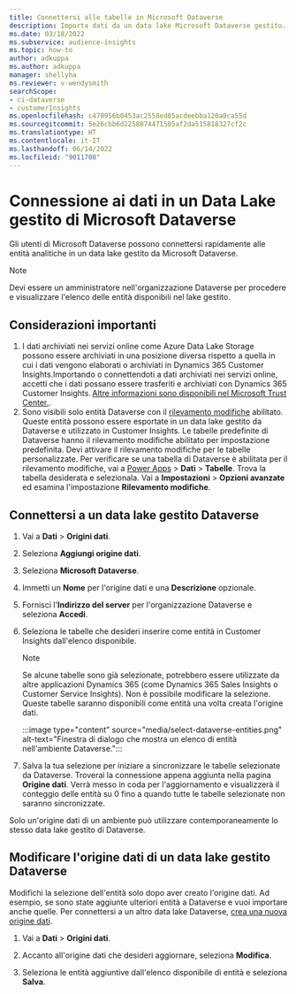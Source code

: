 ```yaml
---
title: Connettersi alle tabelle in Microsoft Dataverse
description: Importa dati da un data lake Microsoft Dataverse gestito.
ms.date: 03/18/2022
ms.subservice: audience-insights
ms.topic: how-to
author: adkuppa
ms.author: adkuppa
manager: shellyha
ms.reviewer: v-wendysmith
searchScope:
- ci-dataverse
- customerInsights
ms.openlocfilehash: c470956b0453ac2558ed85acdeebba120a0ca55d
ms.sourcegitcommit: 5e26cbb6d2258074471505af2da515818327cf2c
ms.translationtype: HT
ms.contentlocale: it-IT
ms.lasthandoff: 06/14/2022
ms.locfileid: "9011708"
---
```

# <a name="connect-to-data-in-a-microsoft-dataverse-managed-data-lake"></a>Connessione ai dati in un Data Lake gestito di Microsoft Dataverse

Gli utenti di Microsoft Dataverse possono connettersi rapidamente alle entità analitiche in un data lake gestito da Microsoft Dataverse.

> [!NOTE]
> Devi essere un amministratore nell'organizzazione Dataverse per procedere e visualizzare l'elenco delle entità disponibili nel lake gestito.

## <a name="important-considerations"></a>Considerazioni importanti

1. I dati archiviati nei servizi online come Azure Data Lake Storage possono essere archiviati in una posizione diversa rispetto a quella in cui i dati vengono elaborati o archiviati in Dynamics 365 Customer Insights.Importando o connettendoti a dati archiviati nei servizi online, accetti che i dati possano essere trasferiti e archiviati con Dynamics 365 Customer Insights. [Altre informazioni sono disponibili nel Microsoft Trust Center.](https://www.microsoft.com/trust-center).
2. Sono visibili solo entità Dataverse con il [rilevamento modifiche](/power-platform/admin/enable-change-tracking-control-data-synchronization) abilitato. Queste entità possono essere esportate in un data lake gestito da Dataverse e utilizzato in Customer Insights. Le tabelle predefinite di Dataverse hanno il rilevamento modifiche abilitato per impostazione predefinita. Devi attivare il rilevamento modifiche per le tabelle personalizzate. Per verificare se una tabella di Dataverse è abilitata per il rilevamento modifiche, vai a [Power Apps](https://make.powerapps.com) > **Dati** > **Tabelle**. Trova la tabella desiderata e selezionala. Vai a **Impostazioni** > **Opzioni avanzate** ed esamina l'impostazione **Rilevamento modifiche**.

## <a name="connect-to-a-dataverse-managed-lake"></a>Connettersi a un data lake gestito Dataverse

1. Vai a **Dati** > **Origini dati**.

1. Seleziona **Aggiungi origine dati**.

1. Seleziona **Microsoft Dataverse**.

1. Immetti un **Nome** per l'origine dati e una **Descrizione** opzionale.

1. Fornisci l'**Indirizzo del server** per l'organizzazione Dataverse e seleziona **Accedi**.

1. Seleziona le tabelle che desideri inserire come entità in Customer Insights dall'elenco disponibile.

   > [!NOTE]
   > Se alcune tabelle sono già selezionate, potrebbero essere utilizzate da altre applicazioni Dynamics 365 (come Dynamics 365 Sales Insights o Customer Service Insights). Non è possibile modificare la selezione. Queste tabelle saranno disponibili come entità una volta creata l'origine dati.

    :::image type="content" source="media/select-dataverse-entities.png" alt-text="Finestra di dialogo che mostra un elenco di entità nell'ambiente Dataverse.":::

1. Salva la tua selezione per iniziare a sincronizzare le tabelle selezionate da Dataverse. Troverai la connessione appena aggiunta nella pagina **Origine dati**. Verrà messo in coda per l'aggiornamento e visualizzerà il conteggio delle entità su 0 fino a quando tutte le tabelle selezionate non saranno sincronizzate.

Solo un'origine dati di un ambiente può utilizzare contemporaneamente lo stesso data lake gestito di Dataverse.

## <a name="edit-a-dataverse-managed-lake-data-source"></a>Modificare l'origine dati di un data lake gestito Dataverse

Modifichi la selezione dell'entità solo dopo aver creato l'origine dati. Ad esempio, se sono state aggiunte ulteriori entità a Dataverse e vuoi importare anche quelle.
Per connettersi a un altro data lake Dataverse, [crea una nuova origine dati](#connect-to-a-dataverse-managed-lake).

1. Vai a **Dati** > **Origini dati**.

1. Accanto all'origine dati che desideri aggiornare, seleziona **Modifica**.

1. Seleziona le entità aggiuntive dall'elenco disponibile di entità e seleziona **Salva**.
